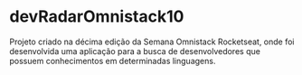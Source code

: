 # devRadarOmnistack10

Projeto criado na décima edição da Semana Omnistack Rocketseat, onde foi desenvolvida uma aplicação para a busca de desenvolvedores que possuem conhecimentos em determinadas linguagens.
